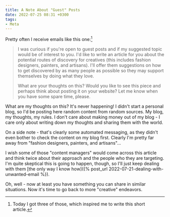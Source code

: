 ```yaml
---
title: A Note About "Guest" Posts
date: 2022-07-25 08:31 +0300
tags:
- Meta
---
```


Pretty often I receive emails like this one:[^1]

>I was curious if you're open to guest posts and if my suggested topic would be of interest to you. I'd like to write an article for you about the potential routes of discovery for creatives (this includes fashion designers, painters, and artisans). I'll offer them suggestions on how to get discovered by as many people as possible so they may support themselves by doing what they love.
>
> What are your thoughts on this? Would you like to see this piece and perhaps think about posting it on your website? Let me know when you have some spare time, please.

What are my thoughts on this? It's never happening! I didn't start a personal blog, so I'd be posting here random content from random sources. My blog, my thoughts, my rules. I don't care about making money out of my blog - I care only about writing
down my thoughts and sharing them with the world.

On a side note - that's clearly some automated messaging, as they didn't even bother to check the content on my blog first. Clearly I'm pretty far away from "fashion designers, painters, and artisans"...

I wish some of those "content managers" would come across this article and think twice about their approach and the people who they are targeting. I'm quite skeptical this is going to happen, though, so I'll just keep dealing with them [the only way I know how]({% post_url 2022-07-21-dealing-with-unwanted-email %}).

Oh, well - now at least you have something you can share in similar situations. Now it's time to go back to more "creative" endeavors.

[^1]: Today I got three of those, which inspired me to write this short article.
